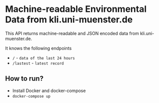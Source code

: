 # Machine-readable Environmental Data from kli.uni-muenster.de

This API returns machine-readable and JSON encoded data from kli.uni-muenster.de.

It knows the following endpoints
- `/` - `data of the last 24 hours`
- `/lastest` - `latest record`

## How to run?
- Install Docker and docker-compose
- `docker-compose up`
